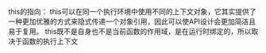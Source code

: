 this的指向：
this可以在同一个执行环境中使用不同的上下文对象，它其实提供了一种更加优雅的方式来隐式传递一个对象引用，因此可以使API设计会更加简洁且易于复用。
this既不是自身也不是当前函数的作用域，是在运行时绑定的，所以取决于函数的执行上下文